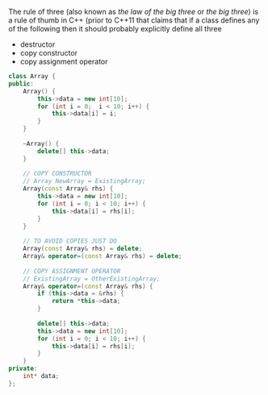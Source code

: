The rule of three (also known as _the law of the big three_ or _the big three_) is a rule of thumb in C++ (prior to C++11 that claims that if a class defines any of the following then it should probably explicitly define all three

- destructor
- copy constructor
- copy assignment operator

```cpp
class Array {
public:
	Array() {
		this->data = new int[10];
		for (int i = 0;  i < 10; i++) {
			this->data[i] = i;	
		}
	}
	
	~Array() {
		delete[] this->data;
	}
	
	// COPY CONSTRUCTOR 
	// Array NewArray = ExistingArray;
	Array(const Array& rhs) {
		this->data = new int[10];
		for (int i = 0; i < 10; i++) {
			this->data[i] = rhs[i];
		}
	}
	
	// TO AVOID COPIES JUST DO
	Array(const Array& rhs) = delete;
	Array& operator=(const Array& rhs) = delete;
	
	// COPY ASSIGNMENT OPERATOR 
	// ExistingArray = OtherExistingArray;
	Array& operator=(const Array& rhs) {
		if (this->data = &rhs) {
			return *this->data;
		}
		
		delete[] this->data;
		this->data = new int[10];
		for (int i = 0; i < 10; i++) {
			this->data[i] = rhs[i];
		}
	}
private:
	int* data;
};
```


